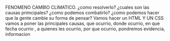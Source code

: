 FENOMENO CAMBIO CLIMATICO. 
¿como resolverlo? ¿cuales son las causas primcipales? ¿como podemos combatirlo? ¿como podemos hacer que la gente cambie su forma de pensar?
Vamos hacer un HTML Y UN CSS 
vamos a poner las principales causas, que ocurrio, donde ocurrio, en que fecha ocurrio , a quienes les ocurrio, por que ocurrio, 
pondremos evidencia, informacion 
